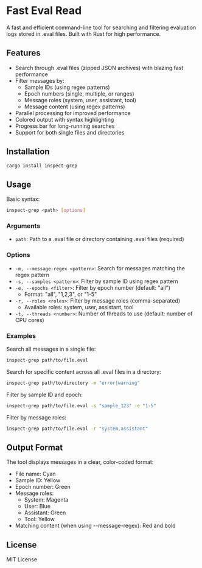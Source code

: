 # Fast Eval Read

A fast and efficient command-line tool for searching and filtering evaluation logs stored in .eval files. Built with Rust for high performance.

## Features

- Search through .eval files (zipped JSON archives) with blazing fast performance
- Filter messages by:
  - Sample IDs (using regex patterns)
  - Epoch numbers (single, multiple, or ranges)
  - Message roles (system, user, assistant, tool)
  - Message content (using regex patterns)
- Parallel processing for improved performance
- Colored output with syntax highlighting
- Progress bar for long-running searches
- Support for both single files and directories

## Installation

```bash
cargo install inspect-grep
```

## Usage

Basic syntax:
```bash
inspect-grep <path> [options]
```

### Arguments

- `path`: Path to a .eval file or directory containing .eval files (required)

### Options

- `-m, --message-regex <pattern>`: Search for messages matching the regex pattern
- `-s, --samples <pattern>`: Filter by sample ID using regex pattern
- `-e, --epochs <filter>`: Filter by epoch number (default: "all")
  - Format: "all", "1,2,3", or "1-5"
- `-r, --roles <roles>`: Filter by message roles (comma-separated)
  - Available roles: system, user, assistant, tool
- `-t, --threads <number>`: Number of threads to use (default: number of CPU cores)

### Examples

Search all messages in a single file:
```bash
inspect-grep path/to/file.eval
```

Search for specific content across all .eval files in a directory:
```bash
inspect-grep path/to/directory -m "error|warning"
```

Filter by sample ID and epoch:
```bash
inspect-grep path/to/file.eval -s "sample_123" -e "1-5"
```

Filter by message roles:
```bash
inspect-grep path/to/file.eval -r "system,assistant"
```

## Output Format

The tool displays messages in a clear, color-coded format:
- File name: Cyan
- Sample ID: Yellow
- Epoch number: Green
- Message roles:
  - System: Magenta
  - User: Blue
  - Assistant: Green
  - Tool: Yellow
- Matching content (when using --message-regex): Red and bold

## License

MIT License 